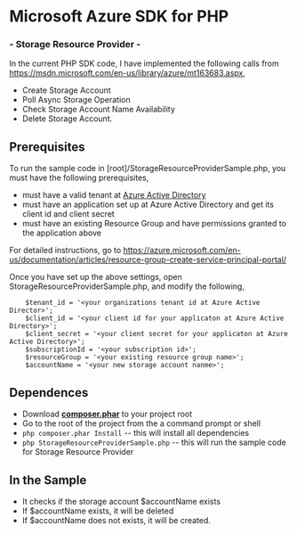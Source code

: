 # Microsoft Azure SDK for PHP
### - Storage Resource Provider -

In the current PHP SDK code, I have implemented the following calls from https://msdn.microsoft.com/en-us/library/azure/mt163683.aspx,

* Create Storage Account
* Poll Async Storage Operation
* Check Storage Account Name Availability
* Delete Storage Account.

## Prerequisites
To run the sample code in [root]/StorageResourceProviderSample.php, you must have the following prerequisites,

* must have a valid tenant at [Azure Active Directory](https://manage.windowsazure.com/microsoft.onmicrosoft.com#Workspaces/ActiveDirectoryExtension/directory)
* must have an application set up at Azure Active Directory and get its client id and client secret
* must have an existing Resource Group and have permissions granted to the application above

For detailed instructions, go to https://azure.microsoft.com/en-us/documentation/articles/resource-group-create-service-principal-portal/

Once you have set up the above settings, open StorageResourceProviderSample.php, and modify the following,
```
    $tenant_id = '<your organizations tenant id at Azure Active Director>';
    $client_id = '<your client id for your applicaton at Azure Active Directory>';
    $client_secret = '<your client secret for your applicaton at Azure Active Directory>';
    $subscriptionId = '<your subscription id>';
    $resourceGroup = '<your existing resource group name>';
    $accountName = '<your new storage account nanme>';
```

## Dependences
* Download **[composer.phar](http://getcomposer.org/composer.phar)** to your project root
* Go to the root of the project from the a command prompt or shell
* ```php composer.phar Install```    -- this will install all dependencies
* ```php StorageResourceProviderSample.php```  -- this will run the sample code for Storage Resource Provider


## In the Sample
* It checks if the storage account $accountName exists
* If $accountName exists, it will be deleted
* If $accountName does not exists, it will be created.


